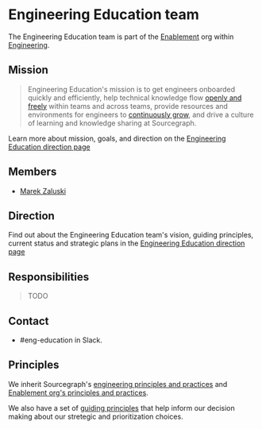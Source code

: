 # Engineering Education team

The Engineering Education team is part of the [Enablement](../index.md) org within [Engineering](../../index.md).

## Mission

> Engineering Education's mission is to get engineers onboarded quickly and efficiently, help technical knowledge flow [openly and freely](../../../company/values.md#open-and-transparent) within teams and across teams, provide resources and environments for engineers to [continuously grow](../../../company/values.md#continuously-grow), and drive a culture of learning and knowledge sharing at Sourcegraph.

Learn more about mission, goals, and direction on the [Engineering Education direction page](../../../direction/enablement/engineering-education/index.md)

## Members

- [Marek Zaluski](../../../company/team/index.md#marek-zaluski)

## Direction

Find out about the Engineering Education team's vision, guiding principles, current status and strategic plans in the [Engineering Education direction page](../../../direction/enablement/engineering-education/index.md)

## Responsibilities

> TODO

## Contact

- #eng-education in Slack.

## Principles

We inherit Sourcegraph's [engineering principles and practices](../../principles-and-practices.md) and [Enablement org's principles and practices](../../developer-insights/index.md#principles-and-practices).

We also have a set of [guiding principles](../../../direction/enablement/engineering-education/index.md#guiding-principles) that help inform our decision making about our stretegic and prioritization choices.
